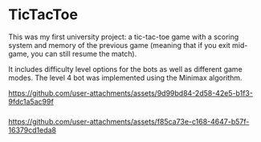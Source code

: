 # TicTacToe
This was my first university project: a tic-tac-toe game with a scoring system and memory of the previous game (meaning that if you exit mid-game, you can still resume the match).

It includes difficulty level options for the bots as well as different game modes.
The level 4 bot was implemented using the Minimax algorithm.


https://github.com/user-attachments/assets/9d99bd84-2d58-42e5-b1f3-9fdc1a5ac99f

### 

https://github.com/user-attachments/assets/f85ca73e-c168-4647-b57f-16379cd1eda8

